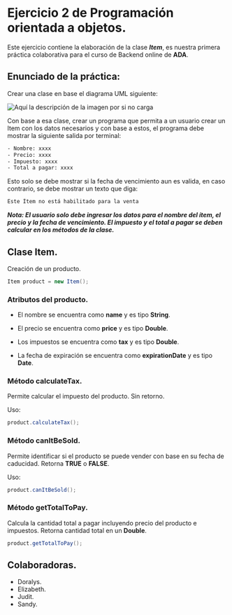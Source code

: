 # Ejercicio 2 de Programación orientada a objetos. 

Este ejercicio contiene la elaboración de la clase **_Item_**, es nuestra primera práctica colaborativa para el curso de Backend online de **ADA**.

## Enunciado de la práctica:

Crear una clase en base el diagrama UML siguiente:

![Aquí la descripción de la imagen por si no carga](https://github.com/doralisa/object-exercise-two/blob/feature/Sandy/classimage.png)

Con base a esa clase, crear un programa que permita a un usuario crear un Item con los datos necesarios y con base a estos, el programa debe mostrar la siguiente salida por terminal:

```bash
- Nombre: xxxx
- Precio: xxxx
- Impuesto: xxxx
- Total a pagar: xxxx
```

Esto solo se debe mostrar si la fecha de vencimiento aun es valida, en caso contrario, se debe mostrar un texto que diga: 

```bash
Este Ítem no está habilitado para la venta
```
**_Nota: El usuario solo debe ingresar los datos para el nombre del ítem, el precio y la
fecha de vencimiento. El impuesto y el total a pagar se deben calcular en los métodos
de la clase._**

## Clase Item.

Creación de un producto.

```java
Item product = new Item();
```

### Atributos del producto.

- El nombre se encuentra como **name** y es tipo **String**.

- El precio se encuentra como **price** y es tipo **Double**.

- Los impuestos se encuentra como **tax** y es tipo **Double**.

- La fecha de expiración se encuentra como **expirationDate** y es tipo **Date**. 


### Método calculateTax.

Permite calcular el impuesto del producto. Sin retorno.

Uso:

```java 
product.calculateTax();
```
### Método canItBeSold.
Permite identificar si el producto se puede vender con base en su fecha de caducidad. Retorna **TRUE** o **FALSE**.

Uso:
```java
product.canItBeSold();
```

### Método getTotalToPay.
Calcula la cantidad total a pagar incluyendo precio del producto e impuestos. Retorna cantidad total en un **Double**.

```java
product.getTotalToPay();
``` 

## Colaboradoras.
- Doralys.
- Elizabeth.
- Judit.
- Sandy.

